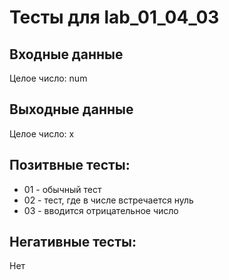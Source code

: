# Тесты для lab_01_04_03

## Входные данные
Целое число: num

## Выходные данные
Целое число: x

## Позитвные тесты:
- 01 - обычный тест
- 02 - тест, где в числе встречается нуль
- 03 - вводится отрицательное число

## Негативные тесты:
Нет
